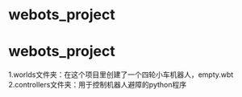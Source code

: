 # webots_project
# webots_project
1.worlds文件夹：在这个项目里创建了一个四轮小车机器人，empty.wbt
2.controllers文件夹：用于控制机器人避障的python程序
